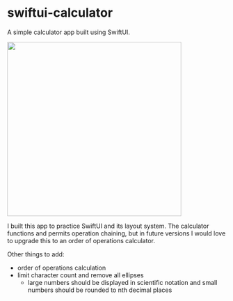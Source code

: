 # swiftui-calculator

A simple calculator app built using SwiftUI.

<img src="https://github.com/mcipswitch/swiftui-calculator/blob/master/screenshot.png" width="400">

I built this app to practice SwiftUI and its layout system. The calculator functions and permits operation chaining, but in future versions I would love to upgrade this to an order of operations calculator.

Other things to add:
* order of operations calculation
* limit character count and remove all ellipses
  * large numbers should be displayed in scientific notation and small numbers should be rounded to nth decimal places
